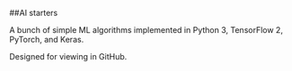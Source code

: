 
##AI starters 


A bunch of simple ML algorithms implemented in Python 3, TensorFlow 2, PyTorch, and Keras.

Designed for viewing in GitHub.

